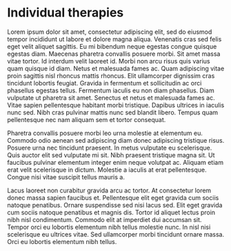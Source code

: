 
# Individual therapies
Lorem ipsum dolor sit amet, consectetur adipiscing elit, sed do eiusmod tempor incididunt ut labore et dolore magna aliqua. Venenatis cras sed felis eget velit aliquet sagittis. Eu mi bibendum neque egestas congue quisque egestas diam. Maecenas pharetra convallis posuere morbi. Sit amet massa vitae tortor. Id interdum velit laoreet id. Morbi non arcu risus quis varius quam quisque id diam. Netus et malesuada fames ac. Quam adipiscing vitae proin sagittis nisl rhoncus mattis rhoncus. Elit ullamcorper dignissim cras tincidunt lobortis feugiat. Gravida in fermentum et sollicitudin ac orci phasellus egestas tellus. Fermentum iaculis eu non diam phasellus. Diam vulputate ut pharetra sit amet. Senectus et netus et malesuada fames ac. Vitae sapien pellentesque habitant morbi tristique. Dapibus ultrices in iaculis nunc sed. Nibh cras pulvinar mattis nunc sed blandit libero. Tempus quam pellentesque nec nam aliquam sem et tortor consequat.

Pharetra convallis posuere morbi leo urna molestie at elementum eu. Commodo odio aenean sed adipiscing diam donec adipiscing tristique risus. Posuere urna nec tincidunt praesent. In metus vulputate eu scelerisque. Quis auctor elit sed vulputate mi sit. Nibh praesent tristique magna sit. Ut faucibus pulvinar elementum integer enim neque volutpat ac. Aliquam etiam erat velit scelerisque in dictum. Molestie a iaculis at erat pellentesque. Congue nisi vitae suscipit tellus mauris a.

Lacus laoreet non curabitur gravida arcu ac tortor. At consectetur lorem donec massa sapien faucibus et. Pellentesque elit eget gravida cum sociis natoque penatibus. Ornare suspendisse sed nisi lacus sed. Elit eget gravida cum sociis natoque penatibus et magnis dis. Tortor id aliquet lectus proin nibh nisl condimentum. Commodo elit at imperdiet dui accumsan sit. Tempor orci eu lobortis elementum nibh tellus molestie nunc. In nisl nisi scelerisque eu ultrices vitae. Sed ullamcorper morbi tincidunt ornare massa. Orci eu lobortis elementum nibh tellus.